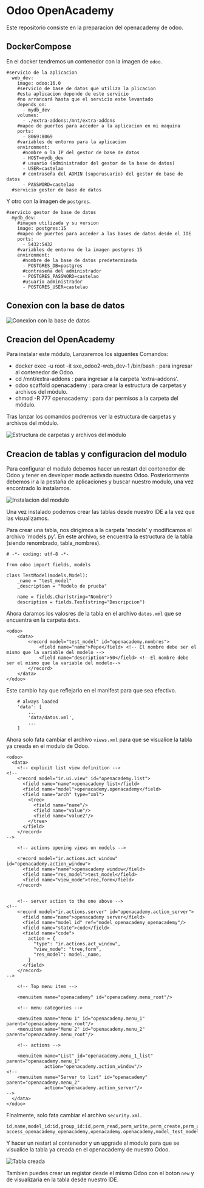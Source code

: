 # Odoo OpenAcademy

Este repositorio consiste en la preparacion del openacademy de odoo.

## DockerCompose
En el docker tendremos un contenedor con la imagen de `odoo`.
```  
#servicio de la aplicacion
  web_dev:
    image: odoo:16.0
    #servicio de base de datos que utiliza la plicacion
    #esta aplicacion depende de este servicio
    #no arrancará hasta que el servicio este levantado
    depends_on:
      - mydb_dev
    volumes:
      - ./extra-addons:/mnt/extra-addons
    #mapeo de puertos para acceder a la aplicacion en mi maquina
    ports:
      - 8069:8069
    #variables de entorno para la aplicacion
    environment:
      #nombre o la IP del gestor de base de datos
      - HOST=mydb_dev
      # usuario (administrador del gestor de la base de datos)
      - USER=castelao
      # contraseña del ADMIN (superusuario) del gestor de base de datos
      - PASSWORD=castelao
  #servicio gestor de base de datos
  ```

Y otro con la imagen de `postgres`.
```  
#servicio gestor de base de datos
  mydb_dev:
    #imagen utilizada y su version
    image: postgres:15
    #mapeo de puertos para acceder a las bases de datos desde el IDE
    ports:
      - 5432:5432
    #variables de entorno de la imagen postgres 15
    environment:
      #nombre de la base de datos predeterminada
      - POSTGRES_DB=postgres
      #contraseña del administrador
      - POSTGRES_PASSWORD=castelao
      #usuario administrador
      - POSTGRES_USER=castelao
 ```
## Conexion con la base de datos

![Conexion con la base de datos](images/TestConexion.png)


## Creacion del OpenAcademy

Para instalar este módulo, Lanzaremos los siguentes Comandos:

- docker exec -u root -it sxe_odoo2-web_dev-1 /bin/bash : para ingresar al contenedor de Odoo.
- cd /mnt/extra-addons : para ingresar a la carpeta 'extra-addons'.
- odoo scaffold openacademy : para crear la estructura de carpetas y archivos del módulo.
- chmod -R 777 openacademy : para dar permisos a la carpeta del módulo.

Tras lanzar los comandos podremos ver la estructura de carpetas y archivos del módulo.

![Estructura de carpetas y archivos del módulo](images/Carpetas.png)

## Creacion de tablas y configuracion del modulo

Para configurar el modulo debemos hacer un restart del contenedor de Odoo y tener en developer mode activado nuestro Odoo.
Posteriormente debemos ir a la pestaña de aplicaciones y buscar nuestro modulo, una vez encontrado lo instalamos.

![Instalacion del modulo](images/Instalacion.png)

Una vez instalado podemos crear las tablas desde nuestro IDE a la vez que las visualizamos.

Para crear una tabla, nos dirigimos a la carpeta 'models' y modificamos el archivo 'models.py'. En este archivo, se encuentra la estructura de la tabla (siendo renombrado, tabla_nombres).

```
# -*- coding: utf-8 -*-

from odoo import fields, models

class TestModel(models.Model):
    _name = "test_model"
    _description = "Modelo de prueba"

    name = fields.Char(string="Nombre")
    description = fields.Text(string="Descripcion")

```

Ahora daramos los valosres de la tabla en el archivo `datos.xml` que se encuentra en la carpeta `data`.

```
<odoo>
    <data>
        <record model="test_model" id="openacademy.nombres">
            <field name="name">Pepe</field> <!-- El nombre debe ser el mismo que la variable del modelo -->
            <field name="description">50</field> <!--El nombre debe ser el mismo que la variable del modelo-->
        </record>
    </data>
</odoo>
```
Este cambio hay que reflejarlo en el manifest para que sea efectivo.

```
    # always loaded
    'data': [
        ...
        'data/datos.xml',
        ...
    ]
```
Ahora solo fata cambiar el archivo `views.xml` para que se visualice la tabla ya creada en el modulo de Odoo.

```
<odoo>
  <data>
    <!-- explicit list view definition -->
<!--
    <record model="ir.ui.view" id="openacademy.list">
      <field name="name">openacademy list</field>
      <field name="model">openacademy.openacademy</field>
      <field name="arch" type="xml">
        <tree>
          <field name="name"/>
          <field name="value"/>
          <field name="value2"/>
        </tree>
      </field>
    </record>
-->

    <!-- actions opening views on models -->

    <record model="ir.actions.act_window" id="openacademy.action_window">
      <field name="name">openacademy window</field>
      <field name="res_model">test_model</field>
      <field name="view_mode">tree,form</field>
    </record>


    <!-- server action to the one above -->
<!--
    <record model="ir.actions.server" id="openacademy.action_server">
      <field name="name">openacademy server</field>
      <field name="model_id" ref="model_openacademy_openacademy"/>
      <field name="state">code</field>
      <field name="code">
        action = {
          "type": "ir.actions.act_window",
          "view_mode": "tree,form",
          "res_model": model._name,
        }
      </field>
    </record>
-->

    <!-- Top menu item -->

    <menuitem name="openacademy" id="openacademy.menu_root"/>

    <!-- menu categories -->

    <menuitem name="Menu 1" id="openacademy.menu_1" parent="openacademy.menu_root"/>
    <menuitem name="Menu 2" id="openacademy.menu_2" parent="openacademy.menu_root"/>

    <!-- actions -->

    <menuitem name="List" id="openacademy.menu_1_list" parent="openacademy.menu_1"
              action="openacademy.action_window"/>
<!--
    <menuitem name="Server to list" id="openacademy" parent="openacademy.menu_2"
              action="openacademy.action_server"/>
-->
  </data>
</odoo>
```
Finalmente, solo fata cambiar el archivo `security.xml`.

```
id,name,model_id:id,group_id:id,perm_read,perm_write,perm_create,perm_unlink
access_openacademy_openacademy,openacademy.openacademy,model_test_model,base.group_user,1,1,1,1

```

Y hacer un restart al contenedor y un upgrade al modulo para que se visualice la tabla ya creada en el openacademy de nuestro Odoo.

![Tabla creada](images/MuestraOdoo.png)

Tambien puedes crear un registor desde el mismo Odoo con el boton `new` y de visualizaria en la tabla desde nuestro IDE.